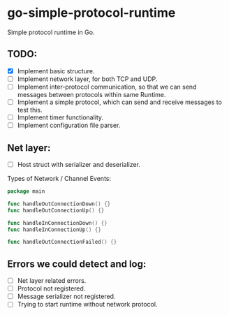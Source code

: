 # go-simple-protocol-runtime
Simple protocol runtime in Go.

## TODO:

- [x] Implement basic structure.
- [ ] Implement network layer, for both TCP and UDP.
- [ ] Implement inter-protocol communication, so that we can send messages between protocols within same Runtime.
- [ ] Implement a simple protocol, which can send and receive messages to test this.
- [ ] Implement timer functionality.
- [ ] Implement configuration file parser.

## Net layer:

- [ ] Host struct with serializer and deserializer.

Types of Network / Channel Events:

```go
package main 

func handleOutConnectionDown() {}
func handleOutConnectionUp() {}

func handleInConnectionDown() {}
func handleInConnectionUp() {}

func handleOutConnectionFailed() {}
```

## Errors we could detect and log:

- [ ] Net layer related errors.
- [ ] Protocol not registered.
- [ ] Message serializer not registered.
- [ ] Trying to start runtime without network protocol.